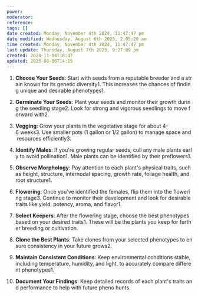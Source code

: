 ```yaml
---
power: 
moderator: 
reference: 
tags: []
date created: Monday, November 4th 2024, 11:47:47 pm
date modified: Wednesday, August 6th 2025, 2:05:20 am
time created: Monday, November 4th 2024, 11:47:47 pm
last update: Thursday, August 7th 2025, 9:27:09 pm
created: 2024-11-04T18:47
updated: 2025-08-06T14:15
---
```

1. **Choose Your Seeds**: Start with seeds from a reputable breeder and a strain known for its genetic diversity1. This increases the chances of finding unique and desirable phenotypes1.
    
2. **Germinate Your Seeds**: Plant your seeds and monitor their growth during the seedling stage2. Look for strong and vigorous seedlings to move forward with2.
    
3. **Vegging**: Grow your plants in the vegetative stage for about 4-6 weeks3. Use smaller pots (1 gallon or 1/2 gallon) to manage space and resources efficiently3.
    
4. **Identify Males**: If you're growing regular seeds, cull any male plants early to avoid pollination1. Male plants can be identified by their preflowers1.
    
5. **Observe Morphology**: Pay attention to each plant's physical traits, such as height, structure, internodal spacing, growth rate, foliage health, and root structure1.
    
6. **Flowering**: Once you've identified the females, flip them into the flowering stage3. Continue to monitor their development and look for desirable traits like yield, potency, aroma, and flavor1.
    
7. **Select Keepers**: After the flowering stage, choose the best phenotypes based on your desired traits1. These will be the plants you keep for further breeding or cultivation.
    
8. **Clone the Best Plants**: Take clones from your selected phenotypes to ensure consistency in your future grows2.
    
9. **Maintain Consistent Conditions**: Keep environmental conditions stable, including temperature, humidity, and light, to accurately compare different phenotypes1.
    
10. **Document Your Findings**: Keep detailed records of each plant's traits and performance to help with future pheno hunts.
